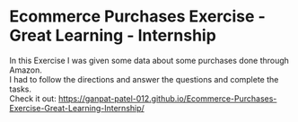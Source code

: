 # Ecommerce Purchases Exercise - Great Learning - Internship
In this Exercise I was given some data about some purchases done through Amazon.<br>
I had to follow the directions and answer the questions and complete the tasks.<br>
Check it out: https://ganpat-patel-012.github.io/Ecommerce-Purchases-Exercise-Great-Learning-Internship/
